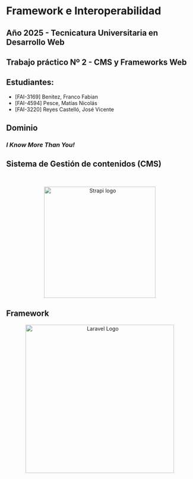 # Framework e Interoperabilidad

## Año 2025 - Tecnicatura Universitaria en Desarrollo Web

## Trabajo práctico Nº 2 - CMS y Frameworks Web

## Estudiantes:

- [FAI-3169] Benitez, Franco Fabian
- [FAI-4594] Pesce, Matías Nicolás
- [FAI-3220] Reyes Castelló, José Vicente

## Dominio

<h3> <i> I Know More Than You! </i> </h3>


## Sistema de Gestión de contenidos (CMS)

<br>
<p align="center">
  <a href="https://strapi.io/#gh-dark-mode-only">
    <img src="https://strapi.io/assets/strapi-logo-light.svg" width="300px" alt="Strapi logo" />
  </a>
</p>

## Framework

<p align="center"><a href="https://laravel.com" target="_blank"><img src="https://raw.githubusercontent.com/laravel/art/master/logo-lockup/5%20SVG/2%20CMYK/1%20Full%20Color/laravel-logolockup-cmyk-red.svg" width="400" alt="Laravel Logo"></a></p>
